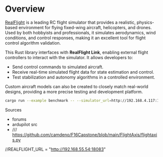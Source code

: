 # Overview

[RealFlight](https://www.realflight.com/) is a leading RC flight simulator that provides a realistic, physics-based environment for flying fixed-wing aircraft, helicopters, and drones. Used by both hobbyists and professionals, it simulates aerodynamics, wind conditions, and control responses, making it an excellent tool for flight control algorithm validation.

This Rust library interfaces with **RealFlight Link**, enabling external flight controllers to interact with the simulator. It allows developers to:

* Send control commands to simulated aircraft.
* Receive real-time simulated flight data for state estimation and control.
* Test stabilization and autonomy algorithms in a controlled environment.

Custom aircraft models can also be created to closely match real-world designs, providing a more precise testing and development platform.

```bash
cargo run --example benchmark -- --simulator_url=http://192.168.4.117:18083
```

Sources
* forums
* ardupilot src
* /// https://github.com/camdeno/F16Capstone/blob/main/FlightAxis/flightaxis.py

//REALFLIGHT_URL = "http://192.168.55.54:18083"
